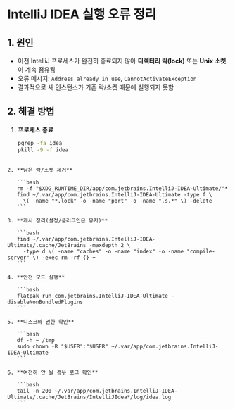 # IntelliJ IDEA 실행 오류 정리

## 1. 원인
- 이전 IntelliJ 프로세스가 완전히 종료되지 않아 **디렉터리 락(lock)** 또는 **Unix 소켓**이 계속 점유됨  
- 오류 메시지: `Address already in use`, `CannotActivateException`  
- 결과적으로 새 인스턴스가 기존 락/소켓 때문에 실행되지 못함

## 2. 해결 방법
1. **프로세스 종료**
   ```bash
   pgrep -fa idea
   pkill -9 -f idea
````

2. **남은 락/소켓 제거**

   ```bash
   rm -f "$XDG_RUNTIME_DIR/app/com.jetbrains.IntelliJ-IDEA-Ultimate/"*
   find ~/.var/app/com.jetbrains.IntelliJ-IDEA-Ultimate -type f \
     \( -name "*.lock" -o -name "port" -o -name ".s.*" \) -delete
   ```

3. **캐시 정리(설정/플러그인은 유지)**

   ```bash
   find ~/.var/app/com.jetbrains.IntelliJ-IDEA-Ultimate/.cache/JetBrains -maxdepth 2 \
     -type d \( -name "caches" -o -name "index" -o -name "compile-server" \) -exec rm -rf {} +
   ```

4. **안전 모드 실행**

   ```bash
   flatpak run com.jetbrains.IntelliJ-IDEA-Ultimate -disableNonBundledPlugins
   ```

5. **디스크와 권한 확인**

   ```bash
   df -h ~ /tmp
   sudo chown -R "$USER":"$USER" ~/.var/app/com.jetbrains.IntelliJ-IDEA-Ultimate
   ```

6. **여전히 안 될 경우 로그 확인**

   ```bash
   tail -n 200 ~/.var/app/com.jetbrains.IntelliJ-IDEA-Ultimate/.cache/JetBrains/IntelliJIdea*/log/idea.log
   ```
